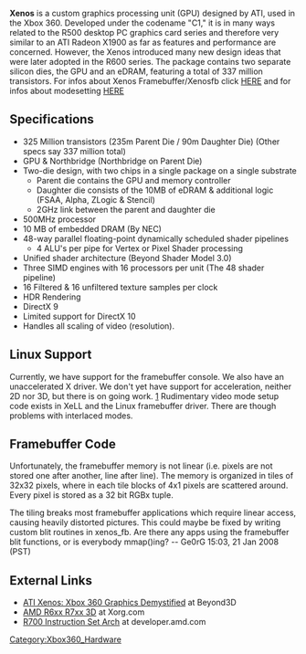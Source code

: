 **Xenos** is a custom graphics processing unit (GPU) designed by ATI,
used in the Xbox 360. Developed under the codename "C1," it is in many
ways related to the R500 desktop PC graphics card series and therefore
very similar to an ATI Radeon X1900 as far as features and performance
are concerned. However, the Xenos introduced many new design ideas that
were later adopted in the R600 series. The package contains two separate
silicon dies, the GPU and an eDRAM, featuring a total of 337 million
transistors. For infos about Xenos Framebuffer/Xenosfb click
[HERE](Xenos_Framebuffer "wikilink") and for infos about modesetting
[HERE](Modesetting "wikilink")

## Specifications

  - 325 Million transistors (235m Parent Die / 90m Daughter Die) (Other
    specs say 337 million total)
  - GPU & Northbridge (Northbridge on Parent Die)
  - Two-die design, with two chips in a single package on a single
    substrate
      - Parent die contains the GPU and memory controller
      - Daughter die consists of the 10MB of eDRAM & additional logic
        (FSAA, Alpha, ZLogic & Stencil)
      - 2GHz link between the parent and daughter die
  - 500MHz processor
  - 10 MB of embedded DRAM (By NEC)
  - 48-way parallel floating-point dynamically scheduled shader
    pipelines
      - 4 ALU's per pipe for Vertex or Pixel Shader processing
  - Unified shader architecture (Beyond Shader Model 3.0)
  - Three SIMD engines with 16 processors per unit (The 48 shader
    pipeline)
  - 16 Filtered & 16 unfiltered texture samples per clock
  - HDR Rendering
  - DirectX 9
  - Limited support for DirectX 10
  - Handles all scaling of video (resolution).

## Linux Support

Currently, we have support for the framebuffer console. We also have an
unaccelerated X driver. We don't yet have support for acceleration,
neither 2D nor 3D, but there is on going work.
[1](http://debugmo.de/2007/09/fear-triangles) Rudimentary video mode
setup code exists in XeLL and the Linux framebuffer driver. There are
though problems with interlaced modes.

## Framebuffer Code

Unfortunately, the framebuffer memory is not linear (i.e. pixels are not
stored one after another, line after line). The memory is organized in
tiles of 32x32 pixels, where in each tile blocks of 4x1 pixels are
scattered around. Every pixel is stored as a 32 bit RGBx tuple.

The tiling breaks most framebuffer applications which require linear
access, causing heavily distorted pictures. This could maybe be fixed by
writing custom blit routines in xenos_fb. Are there any apps using the
framebuffer blit functions, or is everybody mmap()ing? -- Ge0rG 15:03,
21 Jan 2008 (PST)

## External Links

  - [ATI Xenos: Xbox 360 Graphics
    Demystified](http://www.beyond3d.com/content/articles/4/) at
    Beyond3D
  - [AMD R6xx R7xx 3D](https://www.x.org/docs/AMD/old/R6xx_R7xx_3D.pdf) at
    Xorg.com
  - [R700 Instruction Set
    Arch](http://developer.amd.com/wordpress/media/2012/10/R700-Family_Instruction_Set_Architecture.pdf)
    at developer.amd.com

[Category:Xbox360_Hardware](Category_Xbox360_Hardware)
